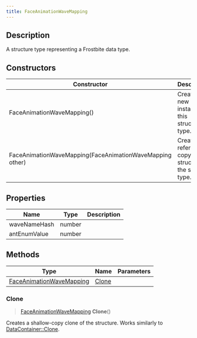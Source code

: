 ```yaml
---
title: FaceAnimationWaveMapping
---
```

## Description

A structure type representing a Frostbite data type.

## Constructors

| Constructor                                              | Description                                              |
| -------------------------------------------------------- | -------------------------------------------------------- |
| FaceAnimationWaveMapping()                               | Create a new instance of this structure type.            |
| FaceAnimationWaveMapping(FaceAnimationWaveMapping other) | Create a reference copy of a structure of the same type. |

## Properties

| Name         | Type   | Description |
| ------------ | ------ | ----------- |
| waveNameHash | number |             |
| antEnumValue | number |             |

## Methods

| Type                                                 | Name            | Parameters |
| ---------------------------------------------------- | --------------- | ---------- |
| [FaceAnimationWaveMapping](/vext/ref/fb/faceanimationwavemapping/) | [Clone](#clone) |            |

### Clone

> [FaceAnimationWaveMapping](/vext/ref/fb/faceanimationwavemapping/) **Clone**()

Creates a shallow-copy clone of the structure. Works similarly to [DataContainer::Clone](/vext/ref/shared/class/datacontainer#clone).
